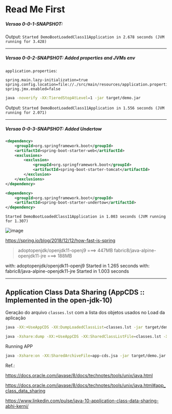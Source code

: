 # Read Me First

##### Versao 0-0-1-SNAPSHOT:   
   
Output:
`Started DemoBootLoadedClass11Application in 2.678 seconds (JVM running for 3.428)`

---

##### Versao 0-0-2-SNAPSHOT: Added properties and JVMs env

`application.properties`:   

```properties
spring.main.lazy-initialization=true
spring.config.location=file://./src/main/resources/application.properties
spring.jmx.enabled=false
```
 
```sh
java -noverify -XX:TieredStopAtLevel=1 -jar target/demo.jar
```

Output:
`Started DemoBootLoadedClass11Application in 1.556 seconds (JVM running for 2.071)`

---

##### Versao 0-0-3-SNAPSHOT: Added Undertow

```xml
<dependency>
    <groupId>org.springframework.boot</groupId>
    <artifactId>spring-boot-starter-web</artifactId>
    <exclusions>
        <exclusion>
            <groupId>org.springframework.boot</groupId>
            <artifactId>spring-boot-starter-tomcat</artifactId>
        </exclusion>
    </exclusions>
</dependency>

<dependency>
    <groupId>org.springframework.boot</groupId>
    <artifactId>spring-boot-starter-undertow</artifactId>
</dependency>	
```        

`Started DemoBootLoadedClass11Application in 1.003 seconds (JVM running for 1.307)`

![image](https://user-images.githubusercontent.com/3913593/98156304-60180480-1eb6-11eb-90c4-b78c385d0842.png)   


https://spring.io/blog/2018/12/12/how-fast-is-spring   


> adoptopenjdk/openjdk11-openj9     ===> 447MB 
> fabric8/java-alpine-openjdk11-jre ===> 188MB

with: adoptopenjdk/openjdk11-openj9 Started in 1.265 seconds
with: fabric8/java-alpine-openjdk11-jre Started in 1.003 seconds

---

## Application Class Data Sharing (AppCDS :: Implemented in the open-jdk-10)

Geração do arquivo `classes.lst` com a lista dos objetos usados no Load da aplicação

```sh
java -XX:+UseAppCDS -XX:DumpLoadedClassList=classes.lst -jar target/demo.jar
```
   
```sh
java -Xshare:dump -XX:+UseAppCDS -XX:SharedClassListFile=classes.lst -XX:SharedArchiveFile=app-cds.jsa --class-path target/demo.jar
```

Running APP

```sh
java -Xshare:on -XX:SharedArchiveFile=app-cds.jsa -jar target/demo.jar
```  
   
Ref.: 

https://docs.oracle.com/javase/8/docs/technotes/tools/unix/java.html      

https://docs.oracle.com/javase/8/docs/technotes/tools/unix/java.html#app_class_data_sharing   

https://www.linkedin.com/pulse/java-10-application-class-data-sharing-abhi-kerni/   

   
